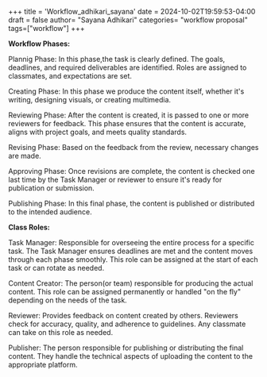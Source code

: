 +++
title = 'Workflow_adhikari_sayana'
date = 2024-10-02T19:59:53-04:00
draft = false
author= "Sayana Adhikari"
categories= "workflow proposal"
tags=["workflow"]
+++

**Workflow Phases:**

Plannig Phase:
In this phase,the task is clearly defined. The goals, deadlines, and required deliverables are identified. Roles are assigned to classmates, and expectations are set.

Creating Phase:
In this phase we produce the content itself, whether it's writing, designing visuals, or creating multimedia.

Reviewing Phase:
After the content is created, it is passed to one or more reviewers for feedback. This phase ensures that the content is accurate, aligns with project goals, and meets quality standards.

Revising Phase:
Based on the feedback from the review, necessary changes are made. 

Approving Phase:
Once revisions are complete, the content is checked one last time by the Task Manager or reviewer to ensure it's ready for publication or submission.

Publishing Phase:
In this final phase, the content is published or distributed to the intended audience. 


**Class Roles:**

Task Manager:
Responsible for overseeing the entire process for a specific task. The Task Manager ensures deadlines are met and the content moves through each phase smoothly. This role can be assigned at the start of each task or can rotate as needed.

Content Creator:
The person(or team) responsible for producing the actual content. This role can be assigned permanently or handled "on the fly" depending on the needs of the task.

Reviewer:
Provides feedback on content created by others. Reviewers check for accuracy, quality, and adherence to guidelines. Any classmate can take on this role as needed.

Publisher:
The person responsible for publishing or distributing the final content. They handle the technical aspects of uploading the content to the appropriate platform.

